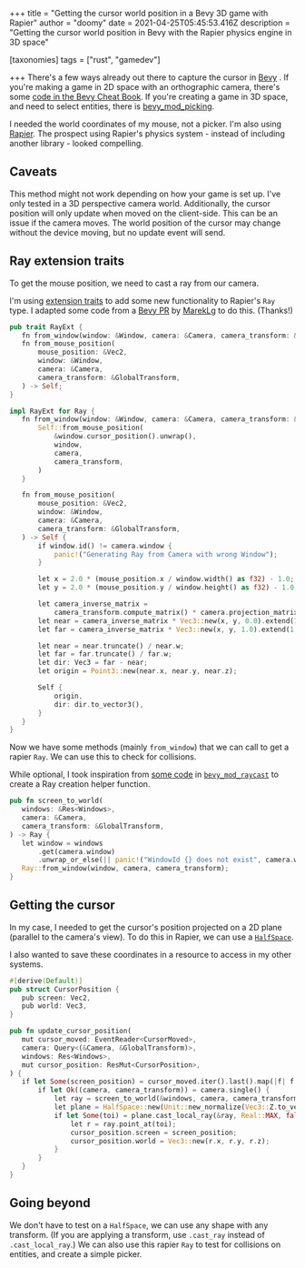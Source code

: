+++
title = "Getting the cursor world position in a Bevy 3D game with Rapier"
author = "doomy"
date = 2021-04-25T05:45:53.416Z
description = "Getting the cursor world position in Bevy with the Rapier physics engine in 3D space"

[taxonomies]
tags = ["rust", "gamedev"]

+++
There's a few ways already out there to capture the cursor in [Bevy](https://bevyengine.org) . If you're making a game in 2D space with an orthographic camera, there's some [code in the Bevy Cheat Book](https://bevy-cheatbook.github.io/cookbook/cursor2world.html#2d-games). If you're creating a game in 3D space, and need to select entities, there is [bevy_mod_picking](https://lib.rs/crates/bevy_mod_picking).

I needed the world coordinates of my mouse, not a picker. I'm also using [Rapier](https://rapier.rs). The prospect using Rapier's physics system - instead of including another library - looked compelling.

## Caveats

This method might not work depending on how your game is set up. I've only tested in a 3D perspective camera world. Additionally, the cursor position will only update when moved on the client-side. This can be an issue if the camera moves. The world position of the cursor may change without the device moving, but no update event will send.

## Ray extension traits

To get the mouse position, we need to cast a ray from our camera.

I'm using [extension traits](https://rust-lang.github.io/rfcs/0445-extension-trait-conventions.html) to add some new functionality to Rapier's `Ray` type. I adapted some code from a [Bevy PR](https://github.com/bevyengine/bevy/pull/615/files#diff-b8d1b19c39cd5204a806524463a0dd17a744079b4ffae0819b9056d6eb718533R11) by [MarekLg](https://github.com/bevyengine/bevy/pull/615#issue-496846792) to do this. (Thanks!)

```rs
pub trait RayExt {
   fn from_window(window: &Window, camera: &Camera, camera_transform: &GlobalTransform) -> Self;
   fn from_mouse_position(
       mouse_position: &Vec2,
       window: &Window,
       camera: &Camera,
       camera_transform: &GlobalTransform,
   ) -> Self;
}

impl RayExt for Ray {
   fn from_window(window: &Window, camera: &Camera, camera_transform: &GlobalTransform) -> Self {
       Self::from_mouse_position(
           &window.cursor_position().unwrap(),
           window,
           camera,
           camera_transform,
       )
   }

   fn from_mouse_position(
       mouse_position: &Vec2,
       window: &Window,
       camera: &Camera,
       camera_transform: &GlobalTransform,
   ) -> Self {
       if window.id() != camera.window {
           panic!("Generating Ray from Camera with wrong Window");
       }

       let x = 2.0 * (mouse_position.x / window.width() as f32) - 1.0;
       let y = 2.0 * (mouse_position.y / window.height() as f32) - 1.0;

       let camera_inverse_matrix =
           camera_transform.compute_matrix() * camera.projection_matrix.inverse();
       let near = camera_inverse_matrix * Vec3::new(x, y, 0.0).extend(1.0);
       let far = camera_inverse_matrix * Vec3::new(x, y, 1.0).extend(1.0);

       let near = near.truncate() / near.w;
       let far = far.truncate() / far.w;
       let dir: Vec3 = far - near;
       let origin = Point3::new(near.x, near.y, near.z);

       Self {
           origin,
           dir: dir.to_vector3(),
       }
   }
}
```

Now we have some methods (mainly `from_window`) that we can call to get a rapier `Ray`. We can use this to check for collisions.

While optional, I took inspiration from [some code](https://github.com/aevyrie/bevy_mod_raycast/blob/8b2ee7d015b9bb886684d7ad7796e404944bd5dd/src/primitives.rs#L95) in [`bevy_mod_raycast`](https://lib.rs/crates/bevy_mod_raycast) to create a Ray creation helper function.

```rs
pub fn screen_to_world(
   windows: &Res<Windows>,
   camera: &Camera,
   camera_transform: &GlobalTransform,
) -> Ray {
   let window = windows
       .get(camera.window)
       .unwrap_or_else(|| panic!("WindowId {} does not exist", camera.window));
   Ray::from_window(window, camera, camera_transform);
}
```

## Getting the cursor

In my case, I needed to get the cursor's position projected on a 2D plane (parallel to the camera's view). To do this in Rapier, we can use a [`HalfSpace`](https://docs.rs/rapier3d/0.8.0/rapier3d/geometry/struct.HalfSpace.html).

I also wanted to save these coordinates in a resource to access in my other systems.

```rs
#[derive(Default)]
pub struct CursorPosition {
   pub screen: Vec2,
   pub world: Vec3,
}

pub fn update_cursor_position(
   mut cursor_moved: EventReader<CursorMoved>,
   camera: Query<(&Camera, &GlobalTransform)>,
   windows: Res<Windows>,
   mut cursor_position: ResMut<CursorPosition>,
) {
   if let Some(screen_position) = cursor_moved.iter().last().map(|f| f.position) {
       if let Ok((camera, camera_transform)) = camera.single() {
           let ray = screen_to_world(&windows, camera, camera_transform);
           let plane = HalfSpace::new(Unit::new_normalize(Vec3::Z.to_vector3()));
           if let Some(toi) = plane.cast_local_ray(&ray, Real::MAX, false) {
               let r = ray.point_at(toi);
               cursor_position.screen = screen_position;
               cursor_position.world = Vec3::new(r.x, r.y, r.z);
           }
       }
   }
}
```

## Going beyond

We don't have to test on a `HalfSpace`, we can use any shape with any transform. (If you are applying a transform, use `.cast_ray` instead of `.cast_local_ray`.) We can also use this rapier `Ray` to test for collisions on entities, and create a simple picker.